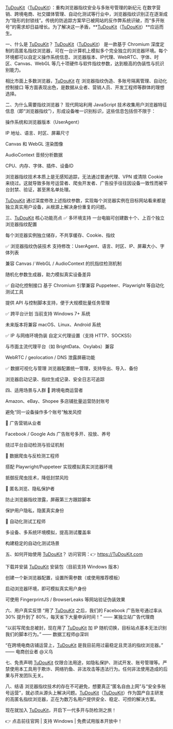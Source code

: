 <a href="https://www.tudoukit.com">TuDouKit</a>（<a href="https://www.tudoukit.com">TuDouKit</a>）：重构浏览器指纹安全与多账号管理的新纪元
在数字营销、跨境电商、社交媒体管理、自动化测试等行业中，浏览器指纹识别正在逐渐成为“隐形的封锁线”。传统的防追踪方案早已被网站的反作弊系统识破，而“多开账号”的需求却日益增长。为了解决这一矛盾，**<a href="https://www.tudoukit.com">TuDouKit</a>（<a href="https://www.tudoukit.com">TuDouKit</a>）**应运而生。

一、什么是 <a href="https://www.tudoukit.com">TuDouKit</a>？
<a href="https://www.tudoukit.com">TuDouKit</a>（<a href="https://www.tudoukit.com">TuDouKit</a>） 是一款基于 Chromium 深度定制的高匿名指纹浏览器，可在一台计算机上模拟多个完全独立的浏览器环境。每个环境都可以自定义操作系统信息、浏览器版本、IP代理、WebRTC、字体、时区、Canvas、WebGL 等几十项硬件与软件指纹参数，达到极高的伪装性与抗识别能力。

相比市面上多数浏览器，<a href="https://www.tudoukit.com">TuDouKit</a> 在 浏览器指纹伪造、多账号隔离管理、自动化控制接口 等方面表现出色，是数据从业者、营销人员、开发工程师等群体的理想选择。

二、为什么需要指纹浏览器？
现代网站利用 JavaScript 技术收集用户浏览器特征信息（即“浏览器指纹”），形成设备唯一识别标识，这些信息包括但不限于：

操作系统和浏览器版本（UserAgent）

IP 地址、语言、时区、屏幕尺寸

Canvas 和 WebGL 渲染图像

AudioContext 音频分析数据

CPU、内存、字体、插件、设备ID

浏览器指纹技术本质上是无感知追踪，无法通过普通代理、VPN 或清除 Cookie 来绕过。这就导致多账号运营者、爬虫开发者、广告投手往往因设备一致性而被平台封禁、验证，甚至黑名单处理。

<a href="https://www.tudoukit.com">TuDouKit</a> 通过深度修改上述指纹参数，实现每个浏览器实例在目标网站看来都是独立真实用户设备，从根源上解决身份重复的问题。

三、<a href="https://www.tudoukit.com">TuDouKit</a> 核心功能亮点
✅ 多环境支持
一台电脑可创建数十个、上百个独立浏览器指纹配置

每个浏览器实例独立储存，不共享缓存、Cookie、指纹

✅ 浏览器指纹伪装技术
支持修改：UserAgent、语言、时区、IP、屏幕大小、字体列表

兼容 Canvas / WebGL / AudioContext 的抗指纹检测机制

随机化参数生成器，助力模拟真实设备差异

✅ 自动化控制接口
基于 Chromium 引擎兼容 Puppeteer、Playwright 等自动化测试工具

提供 API 与控制脚本支持，便于大规模批量任务管理

✅ 跨平台计划
当前支持 Windows 7+ 系统

未来版本将兼容 macOS、Linux、Android 系统

✅ IP 与网络环境伪装
自定义代理设置（支持 HTTP、SOCKS5）

与市面主流代理平台（如 BrightData、Oxylabs）兼容

WebRTC / geolocation / DNS 泄露屏蔽功能

✅ 数据可视化与管理
浏览器配置统一管理，支持导出、导入、备份

浏览器启动记录、指纹生成记录、安全日志可追踪

四、适用场景与人群
📌 跨境电商运营者

Amazon、eBay、Shopee 多店铺批量运营防封账号

避免“同一设备操作多个账号”触发风控

📌 广告营销从业者

Facebook / Google Ads 广告账号多开、投放、养号

绕过平台自动检测与验证机制

📌 数据爬虫与反检测工程师

搭配 Playwright/Puppeteer 实现模拟真实浏览器环境

抵御反爬虫技术，降低封禁风险

📌 匿名浏览、隐私保护者

防止浏览器指纹泄露，屏蔽第三方跟踪脚本

保护用户隐私，隐匿真实身份

📌 自动化测试工程师

多设备、多系统环境模拟，提高测试覆盖率

构建稳定的自动化测试场景

五、如何开始使用 <a href="https://www.tudoukit.com">TuDouKit</a>？
访问官网：👉 <a href="https://www.tudoukit.com">https://TuDouKit.com</a>

下载并安装 <a href="https://www.tudoukit.com">TuDouKit</a> 安装包（目前支持 Windows 版本）

创建一个新浏览器配置，设置所需参数（或使用推荐模板）

启动浏览器环境，即可模拟真实用户身份

可使用 FingerprintJS / BrowserLeaks 等网站验证伪装效果

六、用户真实反馈
“用了 <a href="https://www.tudoukit.com">TuDouKit</a> 之后，我们的 Facebook 广告账号通过率从 30% 提升到了 80%，每天省下大量申诉时间！”
—— 某独立站广告代理商

“以前写爬虫总被封，现在用了 <a href="https://www.tudoukit.com">TuDouKit</a> 加 IP 随机切换，目标站点基本无法识别我们的脚本行为。”
—— 数据工程师@深圳

“在跨境电商店铺运营上，<a href="https://www.tudoukit.com">TuDouKit</a> 是我目前用过最稳定且灵活的指纹浏览器。”
—— 电商创业者 @义乌

七、免责声明
<a href="https://www.tudoukit.com">TuDouKit</a> 仅限合法用途，如隐私保护、测试开发、账号管理等。严禁使用本工具用于欺诈、网络钓鱼、非法攻击等违法行为。任何非法使用造成的后果与开发团队无关。

八、结语
浏览器指纹技术的存在不可避免，想要真正“匿名自由上网”与“安全多账号运营”，就必须从源头上解决问题。<a href="https://www.tudoukit.com">TuDouKit</a>（<a href="https://www.tudoukit.com">TuDouKit</a>）作为国产自主研发的高匿名指纹浏览器，正在为数万名用户提供安全、稳定、可控的解决方案。

现在就加入 <a href="https://www.tudoukit.com">TuDouKit</a>，开启下一代多开与防检测之旅！

👉 点击前往官网 | 支持 Windows | 免费试用版本开放中！
